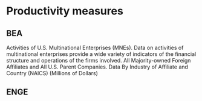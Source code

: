 # Productivity measures

## BEA
Activities of U.S. Multinational Enterprises (MNEs). Data on activities of multinational enterprises provide a wide variety of indicators of the financial structure and operations of the firms involved. All Majority-owned Foreign Affiliates and All U.S. Parent Companies. Data By Industry of Affiliate and Country (NAICS) (Millions of Dollars)

## ENGE